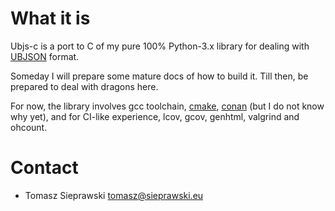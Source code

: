 What it is
==========

Ubjs-c is a port to C of my pure 100% Python-3.x library for dealing with [UBJSON](http://ubjson.org/) format.

Someday I will prepare some mature docs of how to build it. Till then, be prepared to deal with dragons here.

For now, the library involves gcc toolchain, [cmake](https://cmake.org/), [conan](https://conan.io/) (but I do not know why yet), and for CI-like experience, lcov, gcov, genhtml, valgrind and ohcount.

Contact
=======

* Tomasz Sieprawski <tomasz@sieprawski.eu>

